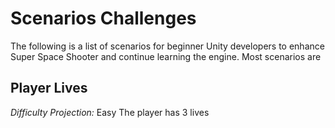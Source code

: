# Scenarios Challenges
The following is a list of scenarios for beginner Unity developers to enhance Super Space Shooter and continue learning the engine. Most scenarios are 

## Player Lives
*Difficulty Projection:* Easy
The player has 3 lives 
